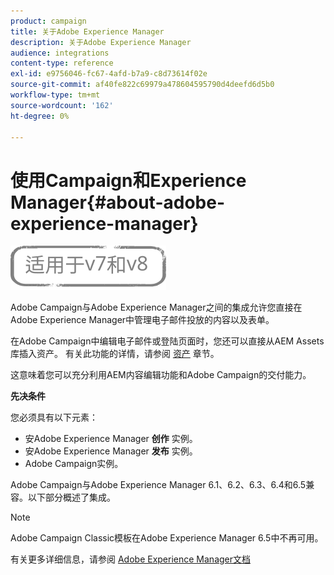 ```yaml
---
product: campaign
title: 关于Adobe Experience Manager
description: 关于Adobe Experience Manager
audience: integrations
content-type: reference
exl-id: e9756046-fc67-4afd-b7a9-c8d73614f02e
source-git-commit: af40fe822c69979a478604595790d4deefd6d5b0
workflow-type: tm+mt
source-wordcount: '162'
ht-degree: 0%

---
```


# 使用Campaign和Experience Manager{#about-adobe-experience-manager}

![](../../assets/common.svg)

Adobe Campaign与Adobe Experience Manager之间的集成允许您直接在Adobe Experience Manager中管理电子邮件投放的内容以及表单。

在Adobe Campaign中编辑电子邮件或登陆页面时，您还可以直接从AEM Assets库插入资产。 有关此功能的详情，请参阅 [资产](../../integrations/using/sharing-assets-with-adobe-experience-cloud.md) 章节。

这意味着您可以充分利用AEM内容编辑功能和Adobe Campaign的交付能力。

**先决条件**

您必须具有以下元素：

* 安Adobe Experience Manager **创作** 实例。
* 安Adobe Experience Manager **发布** 实例。
* Adobe Campaign实例。

Adobe Campaign与Adobe Experience Manager 6.1、6.2、6.3、6.4和6.5兼容。以下部分概述了集成。

>[!NOTE]
>
>Adobe Campaign Classic模板在Adobe Experience Manager 6.5中不再可用。

有关更多详细信息，请参阅 [Adobe Experience Manager文档](https://experienceleague.adobe.com/docs/experience-manager-65/classic-ui/campaign/classic-personalization-ac-campaign.html)
